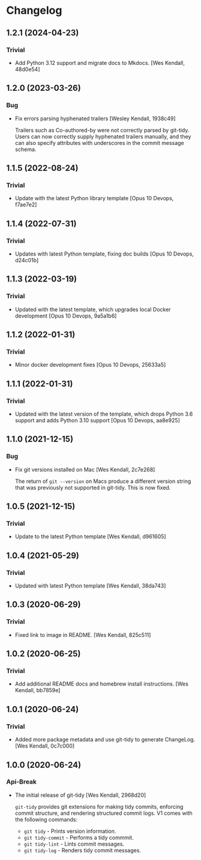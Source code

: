 # Changelog

## 1.2.1 (2024-04-23)

### Trivial

  - Add Python 3.12 support and migrate docs to Mkdocs. [Wes Kendall, 48d0e54]

## 1.2.0 (2023-03-26)

### Bug

  - Fix errors parsing hyphenated trailers [Wesley Kendall, 1938c49]

    Trailers such as Co-authored-by were not correctly parsed by git-tidy.
    Users can now correctly supply hyphenated trailers manually, and they
    can also specify attributes with underscores in the commit message
    schema.

## 1.1.5 (2022-08-24)

### Trivial

  - Update with the latest Python library template [Opus 10 Devops, f7ae7e2]

## 1.1.4 (2022-07-31)

### Trivial

  - Updates with latest Python template, fixing doc builds [Opus 10 Devops, d24c01b]

## 1.1.3 (2022-03-19)

### Trivial

  - Updated with the latest template, which upgrades local Docker development [Opus 10 Devops, 9a5a1b6]

## 1.1.2 (2022-01-31)

### Trivial

  - Minor docker development fixes [Opus 10 Devops, 25633a5]

## 1.1.1 (2022-01-31)

### Trivial

  - Updated with the latest version of the template, which drops Python 3.6 support and adds Python 3.10 support [Opus 10 Devops, aa8e925]

## 1.1.0 (2021-12-15)

### Bug

  - Fix git versions installed on Mac [Wes Kendall, 2c7e268]

    The return of ``git --version`` on Macs produce a different version string that
    was previously not supported in git-tidy. This is now fixed.

## 1.0.5 (2021-12-15)

### Trivial

  - Update to the latest Python template [Wes Kendall, d961605]

## 1.0.4 (2021-05-29)

### Trivial

  - Updated with latest Python template [Wes Kendall, 38da743]

## 1.0.3 (2020-06-29)

### Trivial

  - Fixed link to image in README. [Wes Kendall, 825c511]

## 1.0.2 (2020-06-25)

### Trivial

  - Add additional README docs and homebrew install instructions. [Wes Kendall, bb7859e]

## 1.0.1 (2020-06-24)

### Trivial

  - Added more package metadata and use git-tidy to generate ChangeLog. [Wes Kendall, 0c7c000]

## 1.0.0 (2020-06-24)

### Api-Break

  - The initial release of git-tidy [Wes Kendall, 2968d20]

    ``git-tidy`` provides git extensions for making tidy commits,
    enforcing commit structure, and rendering structured commit logs.
    V1 comes with the following commands:

    - ``git tidy`` - Prints version information.
    - ``git tidy-commit`` - Performs a tidy commmit.
    - ``git tidy-lint`` - Lints commit messages.
    - ``git tidy-log`` - Renders tidy commit messages.
